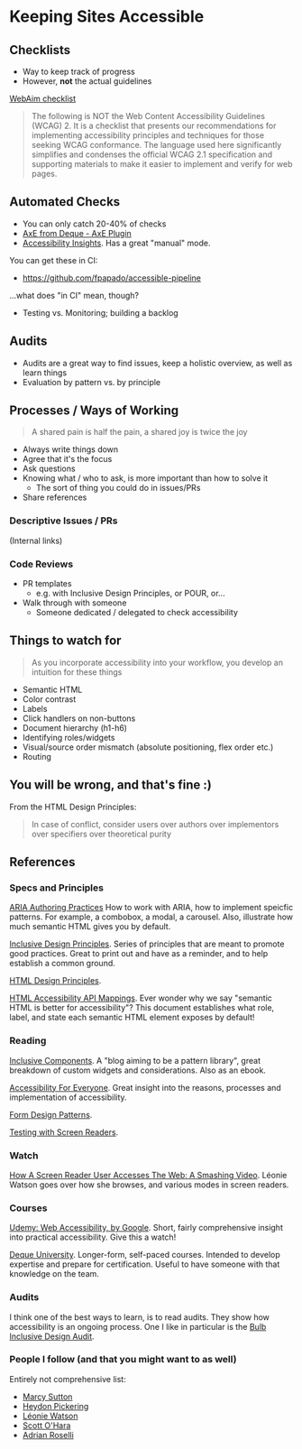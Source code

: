 # Keeping Sites Accessible

## Checklists

- Way to keep track of progress
- However, **not** the actual guidelines

[WebAim checklist](https://webaim.org/standards/wcag/checklist)

> The following is NOT the Web Content Accessibility Guidelines (WCAG) 2. It is a checklist that presents our recommendations for implementing accessibility principles and techniques for those seeking WCAG conformance. The language used here significantly simplifies and condenses the official WCAG 2.1 specification and supporting materials to make it easier to implement and verify for web pages.

## Automated Checks

- You can only catch 20-40% of checks
- [AxE from Deque - AxE Plugin](https://www.deque.com/axe/)
- [Accessibility Insights](https://accessibilityinsights.io/). Has a great "manual" mode.

You can get these in CI:
- https://github.com/fpapado/accessible-pipeline

...what does "in CI" mean, though?

- Testing vs. Monitoring; building a backlog

## Audits

- Audits are a great way to find issues, keep a holistic overview, as well as learn things
- Evaluation by pattern vs. by principle

## Processes / Ways of Working

> A shared pain is half the pain, a shared joy is twice the joy

- Always write things down
- Agree that it's the focus
- Ask questions
- Knowing what / who to ask, is more important than how to solve it
    - The sort of thing you could do in issues/PRs
- Share references

### Descriptive Issues / PRs

(Internal links)

### Code Reviews

- PR templates
    - e.g. with Inclusive Design Principles, or POUR, or...
- Walk through with someone
    - Someone dedicated / delegated to check accessibility

## Things to watch for

> As you incorporate accessibility into your workflow, you develop an intuition for these things

- Semantic HTML
- Color contrast
- Labels
- Click handlers on non-buttons
- Document hierarchy (h1-h6)
- Identifying roles/widgets
- Visual/source order mismatch (absolute positioning, flex order etc.)
- Routing

## You will be wrong, and that's fine :)

From the HTML Design Principles:
> In case of conflict, consider users over authors over implementors over specifiers over theoretical purity

## References

### Specs and Principles
[ARIA Authoring Practices](https://www.w3.org/TR/wai-aria-practices-1.1/) How to work with ARIA, how to implement speicfic patterns. For example, a combobox, a modal, a carousel. Also, illustrate how much semantic HTML gives you by default.

[Inclusive Design Principles](https://inclusivedesignprinciples.org/). Series of principles that are meant to promote good practices. Great to print out and have as a reminder, and to help establish a common ground.

[HTML Design Principles](https://www.w3.org/TR/html-design-principles/).

[HTML Accessibility API Mappings](https://www.w3.org/TR/html-aam-1.0/). Ever wonder why we say "semantic HTML is better for accessibility"? This document establishes what role, label, and state each semantic HTML element exposes by default!

### Reading
[Inclusive Components](https://inclusive-components.design). A "blog aiming to be a pattern library", great breakdown of custom widgets and considerations. Also as an ebook.

[Accessibility For Everyone](https://abookapart.com/products/accessibility-for-everyone). Great insight into the reasons, processes and implementation of accessibility.

[Form Design Patterns](https://www.smashingmagazine.com/printed-books/form-design-patterns/).

[Testing with Screen Readers](https://webaim.org/articles/screenreader_testing/).

### Watch
[How A Screen Reader User Accesses The Web: A Smashing Video](https://www.smashingmagazine.com/2019/02/accessibility-webinar/). Léonie Watson goes over how she browses, and various modes in screen readers.

### Courses

[Udemy: Web Accessibility, by Google](https://eu.udacity.com/course/web-accessibility--ud891). Short, fairly comprehensive insight into practical accessibility. Give this a watch!

[Deque University](https://dequeuniversity.com/). Longer-form, self-paced courses. Intended to develop expertise and prepare for certification. Useful to have someone with that knowledge on the team.

### Audits

I think one of the best ways to learn, is to read audits. They show how accessibility is an ongoing process. One I like in particular is the [Bulb Inclusive Design Audit](https://bulbenergy.github.io/bulb-audit/).

### People I follow (and that you might want to as well)

Entirely not comprehensive list:
- [Marcy Sutton](https://twitter.com/marcysutton)
- [Heydon Pickering](https://twitter.com/heydonworks)
- [Léonie Watson](https://twitter.com/leoniewatson)
- [Scott O'Hara](https://twitter.com/scottohara)
- [Adrian Roselli](https://twitter.com/aardrian)

